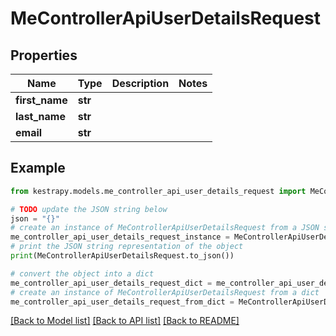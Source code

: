 # MeControllerApiUserDetailsRequest


## Properties

Name | Type | Description | Notes
------------ | ------------- | ------------- | -------------
**first_name** | **str** |  | 
**last_name** | **str** |  | 
**email** | **str** |  | 

## Example

```python
from kestrapy.models.me_controller_api_user_details_request import MeControllerApiUserDetailsRequest

# TODO update the JSON string below
json = "{}"
# create an instance of MeControllerApiUserDetailsRequest from a JSON string
me_controller_api_user_details_request_instance = MeControllerApiUserDetailsRequest.from_json(json)
# print the JSON string representation of the object
print(MeControllerApiUserDetailsRequest.to_json())

# convert the object into a dict
me_controller_api_user_details_request_dict = me_controller_api_user_details_request_instance.to_dict()
# create an instance of MeControllerApiUserDetailsRequest from a dict
me_controller_api_user_details_request_from_dict = MeControllerApiUserDetailsRequest.from_dict(me_controller_api_user_details_request_dict)
```
[[Back to Model list]](../README.md#documentation-for-models) [[Back to API list]](../README.md#documentation-for-api-endpoints) [[Back to README]](../README.md)


